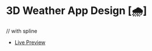 # 3D Weather App Design [🌧️]
// with spline

- [Live Preview](https://main--friendly-churros-e8fed6.netlify.app/) 
